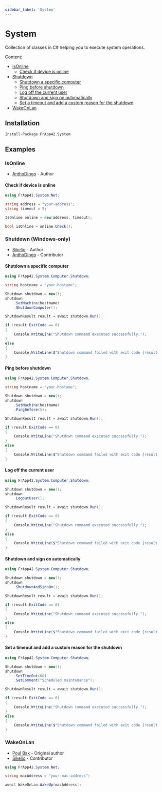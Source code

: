```yaml
---
sidebar_label: 'System'
---
```


# System

Collection of classes in C# helping you to execute system operations.

Content:
* [IsOnline](#isonline)
  * [Check if device is online](#check-if-device-is-online)
* [Shutdown](#shutdown-windows-only)
  * [Shutdown a specific computer](#shutdown-a-specific-computer)
  * [Ping before shutdown](#ping-before-shutdown)
  * [Log off the current user](#log-off-the-current-user)
  * [Shutdown and sign on automatically](#shutdown-and-sign-on-automatically)
  * [Set a timeout and add a custom reason for the shutdown](#set-a-timeout-and-add-a-custom-reason-for-the-shutdown)
* [WakeOnLan](#wakeonlan)

## Installation

```nuget
Install-Package FrApp42.System
```

## Examples

### IsOnline

* [AnthoDingo](https://github.com/AnthoDingo) - Author

#### Check if device is online

```csharp title="Program.cs"
using FrApp42.System.Net;

string address = "your-address";
string timeout = 5;

IsOnline online = new(address, timeout);

bool isOnline = online.Check();
```

### Shutdown (Windows-only)

* [Sikelio](https://github.com/sikelio) - Author
* [AnthoDingo](https://github.com/AnthoDingo) - Contributor

#### Shutdown a specific computer

```csharp title="Program.cs"
using FrApp42.System.Computer.Shutdown;

string hostname = "your-hostame";

Shutdown shutdown = new();
shutdown
    .SetMachine(hostname)
    .ShutdownComputer();

ShutdownResult result = await shutdown.Run();

if (result.ExitCode == 0)
{
    Console.WriteLine("Shutdown command executed successfully.");
}
else
{
    Console.WriteLine($"Shutdown command failed with exit code {result.ExitCode}. Error: {result.ErrorMessage}");
}
```

#### Ping before shutdown
```cs
using FrApp42.System.Computer.Shutdown;

string hostname = "your-hostame";

Shutdown shutdown = new();
shutdown
    .SetMachine(hostname)
    .PingBefore(5);

ShutdownResult result = await shutdown.Run();

if (result.ExitCode == 0)
{
    Console.WriteLine("Shutdown command executed successfully.");
}
else
{
    Console.WriteLine($"Shutdown command failed with exit code {result.ExitCode}. Error: {result.ErrorMessage}");
}
```

#### Log off the current user

```csharp title="Program.cs"
using FrApp42.System.Computer.Shutdown;

Shutdown shutdown = new();
shutdown
    .LogoutUser();

ShutdownResult result = await shutdown.Run();

if (result.ExitCode == 0)
{
    Console.WriteLine("Shutdown command executed successfully.");
}
else
{
    Console.WriteLine($"Shutdown command failed with exit code {result.ExitCode}. Error: {result.ErrorMessage}");
}
```

#### Shutdown and sign on automatically

```csharp title="Program.cs"
using FrApp42.System.Computer.Shutdown;

Shutdown shutdown = new();
shutdown
    .ShutdownAndSignOn();

ShutdownResult result = await shutdown.Run();

if (result.ExitCode == 0)
{
    Console.WriteLine("Shutdown command executed successfully.");
}
else
{
    Console.WriteLine($"Shutdown command failed with exit code {result.ExitCode}. Error: {result.ErrorMessage}");
}
```

#### Set a timeout and add a custom reason for the shutdown

```csharp title="Program.cs"
using FrApp42.System.Computer.Shutdown;

Shutdown shutdown = new();
shutdown
    .SetTimeOut(60)
    .SetComment("Scheduled maintenance");

ShutdownResult result = await shutdown.Run();

if (result.ExitCode == 0)
{
    Console.WriteLine("Shutdown command executed successfully.");
}
else
{
    Console.WriteLine($"Shutdown command failed with exit code {result.ExitCode}. Error: {result.ErrorMessage}");
}
```

### WakeOnLan

* [Poul Bak](https://stackoverflow.com/users/5741643/poul-bak) - Original author
* [Sikelio](https://github.com/sikelio) - Contributor

```csharp title="Program.cs"
using FrApp42.System.Net;

string macAddress = "your-mac-address";

await WakeOnLan.WakeUp(macAddress);
```
